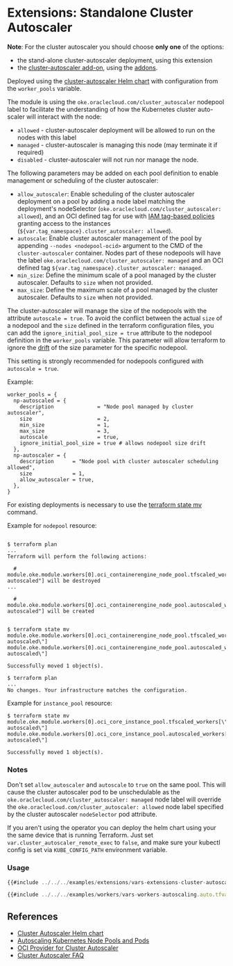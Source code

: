 # Extensions: Standalone Cluster Autoscaler

**Note**: For the cluster autoscaler you should choose **only one** of the options:
- the stand-alone cluster-autoscaler deployment, using this extension
- the [cluster-autoscaler add-on](https://docs.oracle.com/en-us/iaas/Content/ContEng/Tasks/contengconfiguringclusteraddons-configurationarguments.htm#contengconfiguringclusteraddons-configurationarguments_ClusterAutoscaler), using the [addons](./cluster_addons.md).

Deployed using the [cluster-autoscaler Helm chart](https://github.com/kubernetes/autoscaler/tree/master/charts/cluster-autoscaler) with configuration from the `worker_pools` variable.

The module is using the `oke.oraclecloud.com/cluster_autoscaler` nodepool label to facilitate the understanding of how the Kubernetes cluster auto-scaler will interact with the node:
- `allowed` - cluster-autoscaler deployment will be allowed to run on the nodes with this label
- `managed` - cluster-autoscaler is managing this node (may terminate it if required)
- `disabled` - cluster-autoscaler will not run nor manage the node.

The following parameters may be added on each pool definition to enable management or scheduling of the cluster autoscaler:
* `allow_autoscaler`: Enable scheduling of the cluster autoscaler deployment on a pool by adding a node label matching the deployment's nodeSelector (`oke.oraclecloud.com/cluster_autoscaler: allowed`), and an OCI defined tag for use with [IAM tag-based policies](https://docs.oracle.com/en-us/iaas/Content/Tagging/Tasks/managingaccesswithtags.htm) granting access to the instances (`${var.tag_namespace}.cluster_autoscaler: allowed`).
* `autoscale`: Enable cluster autoscaler management of the pool by appending `--nodes <nodepool-ocid>` argument to the CMD of the `cluster-autoscaler` container. Nodes part of these nodepools will have the label `oke.oraclecloud.com/cluster_autoscaler: managed` and an OCI defined tag `${var.tag_namespace}.cluster_autoscaler: managed`. 
* `min_size`: Define the minimum scale of a pool managed by the cluster autoscaler. Defaults to `size` when not provided.
* `max_size`: Define the maximum scale of a pool managed by the cluster autoscaler. Defaults to `size` when not provided.

The cluster-autoscaler will manage the size of the nodepools with the attribute `autoscale = true`. To avoid the conflict between the actual `size` of a nodepool and the `size` defined in the terraform configuration files, you can add the `ignore_initial_pool_size = true` attribute to the nodepool definition in the `worker_pools` variable. This parameter will allow terraform to ignore the [drift](https://developer.hashicorp.com/terraform/tutorials/state/resource-drift) of the size parameter for the specific nodepool.

This setting is strongly recommended for nodepools configured with `autoscale = true`.

Example:

```
worker_pools = {
  np-autoscaled = {
    description              = "Node pool managed by cluster autoscaler",
    size                     = 2,
    min_size                 = 1,
    max_size                 = 3,
    autoscale                = true,
    ignore_initial_pool_size = true # allows nodepool size drift
  },
  np-autoscaler = {
    description      = "Node pool with cluster autoscaler scheduling allowed",
    size             = 1,
    allow_autoscaler = true,
  },
}

```


For existing deployments is necessary to use the [terraform state mv](https://developer.hashicorp.com/terraform/cli/commands/state/mv) command.

Example for `nodepool` resource:
```

$ terraform plan
...
Terraform will perform the following actions:
  
  # module.oke.module.workers[0].oci_containerengine_node_pool.tfscaled_workers["np-autoscaled"] will be destroyed
...

  # module.oke.module.workers[0].oci_containerengine_node_pool.autoscaled_workers["np-autoscaled"] will be created


$ terraform state mv module.oke.module.workers[0].oci_containerengine_node_pool.tfscaled_workers[\"np-autoscaled\"]  module.oke.module.workers[0].oci_containerengine_node_pool.autoscaled_workers[\"np-autoscaled\"]

Successfully moved 1 object(s).

$ terraform plan
...
No changes. Your infrastructure matches the configuration.

```

Example for `instance_pool` resource:

```
$ terraform state mv module.oke.module.workers[0].oci_core_instance_pool.tfscaled_workers[\"np-autoscaled\"] module.oke.module.workers[0].oci_core_instance_pool.autoscaled_workers[\"np-autoscaled\"]

Successfully moved 1 object(s).

```

### Notes

Don't set `allow_autoscaler` and `autoscale` to `true` on the same pool. This will cause the cluster autoscaler pod to be unschedulable as the `oke.oraclecloud.com/cluster_autoscaler: managed` node label will override the `oke.oraclecloud.com/cluster_autoscaler: allowed` node label specified by the cluster autoscaler `nodeSelector` pod attribute.

If you aren't using the operator you can deploy the helm chart using your the same device that is running Terraform.
Just set `var.cluster_autoscaler_remote_exec` to `false`, and make sure your kubectl config is set via `KUBE_CONFIG_PATH`
environment variable.

### Usage
```javascript
{{#include ../../../examples/extensions/vars-extensions-cluster-autoscaler.auto.tfvars:4:}}
```

```javascript
{{#include ../../../examples/workers/vars-workers-autoscaling.auto.tfvars:4:}}
```

## References
* [Cluster Autoscaler Helm chart](https://github.com/kubernetes/autoscaler/tree/master/charts/cluster-autoscaler)
* [Autoscaling Kubernetes Node Pools and Pods](https://docs.oracle.com/en-us/iaas/Content/ContEng/Tasks/contengautoscalingclusters.htm)
* [OCI Provider for Cluster Autoscaler](https://github.com/kubernetes/autoscaler/tree/master/cluster-autoscaler/cloudprovider/oci#cluster-autoscaler-for-oracle-cloud-infrastructure-oci)
* [Cluster Autoscaler FAQ](https://github.com/kubernetes/autoscaler/blob/master/cluster-autoscaler/FAQ.md)
